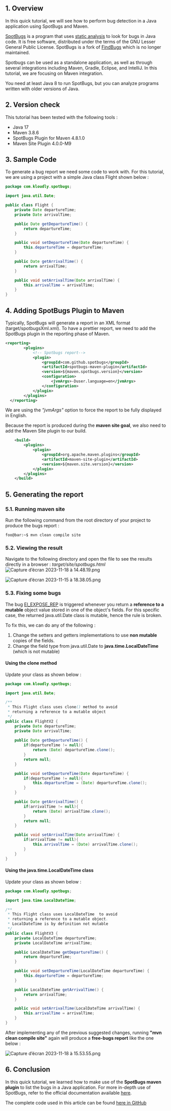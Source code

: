 ## 1. Overview
In this quick tutorial, we will see how to perform bug detection in a Java application using SpotBugs and Maven.

[SpotBugs](https://spotbugs.github.io/) is a program that uses [static analysis](https://en.wikipedia.org/wiki/Static_program_analysis) to look for bugs in Java code. It is free software, distributed under the terms of the GNU Lesser General Public License. SpotBugs is a fork of [FindBugs](https://findbugs.sourceforge.net/) which is no longer maintained.

Spotbugs can be used as a standalone application, as well as through several integrations including Maven, Gradle, Eclipse, and IntelliJ. In this tutorial, we are focusing on Maven integration.

You need at least Java 8 to run SpotBugs, but you can analyze programs written with older versions of Java.

## 2. Version check
This tutorial has been tested with the following tools :
- Java 17
- Maven 3.8.6
- SpotBugs Plugin for Maven 4.8.1.0
- Maven Site Plugin 4.0.0-M9
## 3. Sample Code
To generate a bug report we need some code to work with. For this tutorial, we are using a project with a simple Java class Flight shown below :
```java
package com.kloudly.spotbugs;

import java.util.Date;

public class Flight {
    private Date departureTime;
    private Date arrivalTime;

    public Date getDepartureTime() {
        return departureTime;
    }

    public void setDepartureTime(Date departureTime) {
        this.departureTime = departureTime;
    }

    public Date getArrivalTime() {
        return arrivalTime;
    }

    public void setArrivalTime(Date arrivalTime) {
        this.arrivalTime = arrivalTime;
    }
}
```

## 4. Adding SpotBugs Plugin to Maven
Typically, SpotBugs will generate a report in an XML format (target/spotbugsXml.xml). To have a prettier report, we need to add the SpotBugs plugin in the reporting phase of Maven.

```xml
<reporting>
        <plugins>
            <!-- Spotbugs report-->
            <plugin>
                <groupId>com.github.spotbugs</groupId>
                <artifactId>spotbugs-maven-plugin</artifactId>
                <version>${maven.spotbugs.version}</version>
                <configuration>
                    <jvmArgs>-Duser.language=en</jvmArgs>
                </configuration>
            </plugin>
        </plugins>
  </reporting>
```

We are using the *"jvmArgs"* option to force the report to be fully displayed in English.

Because the report is produced during the **maven site goal**, we also need to add the Maven Site plugin to our build.
```xml
    <build>
        <plugins>
            <plugin>
                <groupId>org.apache.maven.plugins</groupId>
                <artifactId>maven-site-plugin</artifactId>
                <version>${maven.site.version}</version>
            </plugin>
        </plugins>
    </build>
```

## 5. Generating the report
### 5.1. Running maven site
Run the following command from the root directory of your project to produce the bugs report :
```console
foo@bar:~$ mvn clean compile site
```
### 5.2. Viewing the result
Navigate to the following directory and open the file to see the results directly in a browser : *target/site/spotbugs.html*
![Capture d’écran 2023-11-18 à 14.48.19.png](https://ucarecdn.com/fa7aaebb-5751-4c46-89cb-ba5657ed6118/)

![Capture d’écran 2023-11-15 à 18.38.05.png](https://ucarecdn.com/aaacc098-61d5-49ca-8c19-eeba6106a09c/)
### 5.3. Fixing some bugs
The bug [EI_EXPOSE_REP](https://spotbugs.readthedocs.io/en/latest/bugDescriptions.html#malicious-code-vulnerability-malicious-code) is triggered whenever you return a **reference to a mutable** object value stored in one of the object's fields. For this specific case, the returned java.util.Date class is mutable, hence the rule is broken.

To fix this, we can do any of the following :
1. Change the setters and getters implementations to use **non mutable** copies of the fields.
2. Change the field type from java.util.Date to **java.time.LocalDateTime** (which is not mutable)

#### Using the clone method
Update your class as shown below :
```java
package com.kloudly.spotbugs;

import java.util.Date;

/**
 * This Flight class uses clone() method to avoid
 * returning a reference to a mutable object
 */
public class FlightV2 {
    private Date departureTime;
    private Date arrivalTime;
    
    public Date getDepartureTime() {
        if(departureTime != null){
            return (Date) departureTime.clone();
        }
        return null;
    }

    public void setDepartureTime(Date departureTime) {
        if(departureTime != null){
            this.departureTime = (Date) departureTime.clone();
        }
    }

    public Date getArrivalTime() {
        if(arrivalTime != null){
            return (Date) arrivalTime.clone();
        }
        return null;
    }

    public void setArrivalTime(Date arrivalTime) {
        if(arrivalTime != null){
            this.arrivalTime = (Date) arrivalTime.clone();
        }
    }
}
```
#### Using the java.time.LocalDateTime class
Update your class as shown below :
```java
package com.kloudly.spotbugs;

import java.time.LocalDateTime;

/**
 * This Flight class uses LocalDateTime  to avoid
 * returning a reference to a mutable object.
 * LocalDateTime is by definition not mutable
 */
public class FlightV3 {
    private LocalDateTime departureTime;
    private LocalDateTime arrivalTime;

    public LocalDateTime getDepartureTime() {
        return departureTime;
    }

    public void setDepartureTime(LocalDateTime departureTime) {
        this.departureTime = departureTime;
    }

    public LocalDateTime getArrivalTime() {
        return arrivalTime;
    }

    public void setArrivalTime(LocalDateTime arrivalTime) {
        this.arrivalTime = arrivalTime;
    }
}
```

After implementing any of the previous suggested changes, running **"mvn clean compile site"** again will produce a **free-bugs report** like the one below :

![Capture d’écran 2023-11-18 à 15.53.55.png](https://ucarecdn.com/50f63813-99d6-40c3-b51e-e4148b6451ca/)

## 6. Conclusion
In this quick tutorial, we learned how to make use of the **SpotBugs maven plugin** to list the bugs in a Java application. For more in-depth use of SpotBugs, refer to the official documentation available [here](https://spotbugs.readthedocs.io/en/latest/).

The complete code used in this article can be found [here in GitHub](https://github.com/elkamphy/kloudly-tutorials/tree/master/core-java-modules/core-java-spotbugs)
